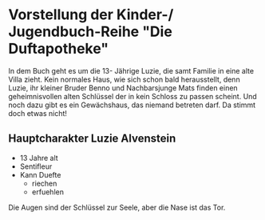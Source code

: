 # Vorstellung der Kinder-/ Jugendbuch-Reihe "Die Duftapotheke"

In dem Buch geht es um die 13- Jährige Luzie, die samt Familie in eine alte Villa zieht. Kein normales Haus, wie sich schon bald herausstellt, denn Luzie, ihr kleiner Bruder Benno und Nachbarsjunge Mats finden einen geheimnisvollen alten Schlüssel der in kein Schloss zu passen scheint. Und noch dazu gibt es ein Gewächshaus, das niemand betreten darf. Da stimmt doch etwas nicht!

## Hauptcharakter Luzie Alvenstein
* 13 Jahre alt
* Sentifleur
* Kann Duefte
	* riechen
	* erfuehlen

Die Augen sind der Schlüssel zur Seele, aber die Nase ist das Tor.
